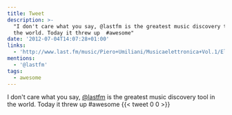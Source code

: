 ```yaml
---
title: Tweet
description: >-
  "I don't care what you say, @lastfm is the greatest music discovery tool in
  the world. Today it threw up  #awesome"
date: '2012-07-04T14:07:28+01:00'
links:
  - 'http://www.last.fm/music/Piero+Umiliani/Musicaelettronica+Vol.1/Elzeviro'
mentions:
  - '@lastfm'
tags:
  - awesome
---
```

I don't care what you say, [@lastfm](https://twitter.com/@lastfm) is the greatest music discovery tool in the world. Today it threw up  #awesome
      {{< tweet 0 0 >}}
    
